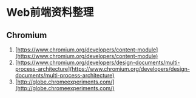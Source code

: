 # Web前端资料整理

## Chromium
1. [https://www.chromium.org/developers/content-module](https://www.chromium.org/developers/content-module)
2. [https://www.chromium.org/developers/design-documents/multi-process-architecture](https://www.chromium.org/developers/design-documents/multi-process-architecture)
3. [http://globe.chromeexperiments.com/](http://globe.chromeexperiments.com/)
